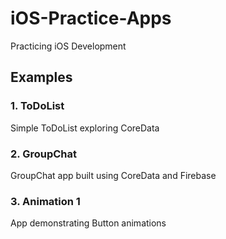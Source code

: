 # iOS-Practice-Apps
Practicing iOS Development

## Examples

### 1. ToDoList
Simple ToDoList exploring CoreData 

### 2. GroupChat
GroupChat app built using CoreData and Firebase

### 3. Animation 1
App demonstrating Button animations
